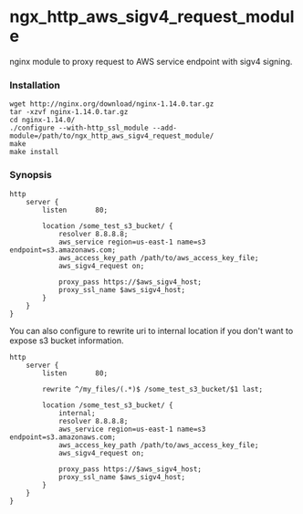 # ngx_http_aws_sigv4_request_module
nginx module to proxy request to AWS service endpoint with sigv4 signing.

### Installation

```
wget http://nginx.org/download/nginx-1.14.0.tar.gz
tar -xzvf nginx-1.14.0.tar.gz
cd nginx-1.14.0/
./configure --with-http_ssl_module --add-module=/path/to/ngx_http_aws_sigv4_request_module/
make
make install
```

### Synopsis

```
http
    server {
        listen       80;

        location /some_test_s3_bucket/ {
            resolver 8.8.8.8;
            aws_service region=us-east-1 name=s3 endpoint=s3.amazonaws.com;
            aws_access_key_path /path/to/aws_access_key_file;
            aws_sigv4_request on;

            proxy_pass https://$aws_sigv4_host;
            proxy_ssl_name $aws_sigv4_host;
        }
    }
}
```

You can also configure to rewrite uri to internal location if you don't want to expose s3 bucket information.
```
http
    server {
        listen       80;

        rewrite ^/my_files/(.*)$ /some_test_s3_bucket/$1 last;

        location /some_test_s3_bucket/ {
            internal;
            resolver 8.8.8.8;
            aws_service region=us-east-1 name=s3 endpoint=s3.amazonaws.com;
            aws_access_key_path /path/to/aws_access_key_file;
            aws_sigv4_request on;

            proxy_pass https://$aws_sigv4_host;
            proxy_ssl_name $aws_sigv4_host;
        }
    }
}
```
